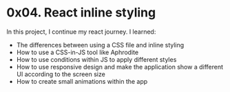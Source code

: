 # 0x04. React inline styling
In this project, I continue my react journey. I learned:
- The differences between using a CSS file and inline styling
- How to use a CSS-in-JS tool like Aphrodite
- How to use conditions within JS to apply different styles
- How to use responsive design and make the application show a different UI according to the screen size
- How to create small animations within the app